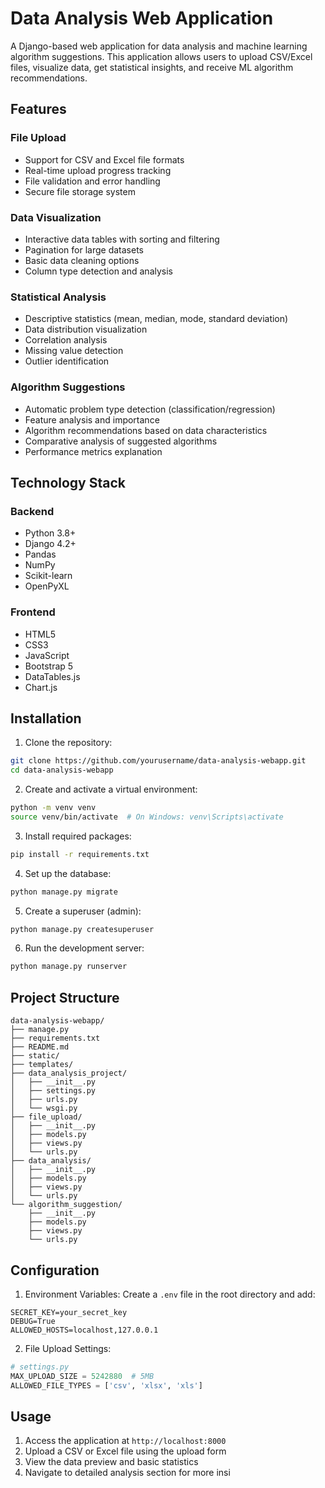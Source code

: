 # Data Analysis Web Application

A Django-based web application for data analysis and machine learning algorithm suggestions. This application allows users to upload CSV/Excel files, visualize data, get statistical insights, and receive ML algorithm recommendations.

## Features

### File Upload
- Support for CSV and Excel file formats
- Real-time upload progress tracking
- File validation and error handling
- Secure file storage system

### Data Visualization
- Interactive data tables with sorting and filtering
- Pagination for large datasets
- Basic data cleaning options
- Column type detection and analysis

### Statistical Analysis
- Descriptive statistics (mean, median, mode, standard deviation)
- Data distribution visualization
- Correlation analysis
- Missing value detection
- Outlier identification

### Algorithm Suggestions
- Automatic problem type detection (classification/regression)
- Feature analysis and importance
- Algorithm recommendations based on data characteristics
- Comparative analysis of suggested algorithms
- Performance metrics explanation

## Technology Stack

### Backend
- Python 3.8+
- Django 4.2+
- Pandas
- NumPy
- Scikit-learn
- OpenPyXL

### Frontend
- HTML5
- CSS3
- JavaScript
- Bootstrap 5
- DataTables.js
- Chart.js

## Installation

1. Clone the repository:
```bash
git clone https://github.com/yourusername/data-analysis-webapp.git
cd data-analysis-webapp
```

2. Create and activate a virtual environment:
```bash
python -m venv venv
source venv/bin/activate  # On Windows: venv\Scripts\activate
```

3. Install required packages:
```bash
pip install -r requirements.txt
```

4. Set up the database:
```bash
python manage.py migrate
```

5. Create a superuser (admin):
```bash
python manage.py createsuperuser
```

6. Run the development server:
```bash
python manage.py runserver
```

## Project Structure
```
data-analysis-webapp/
├── manage.py
├── requirements.txt
├── README.md
├── static/
├── templates/
├── data_analysis_project/
│   ├── __init__.py
│   ├── settings.py
│   ├── urls.py
│   └── wsgi.py
├── file_upload/
│   ├── __init__.py
│   ├── models.py
│   ├── views.py
│   └── urls.py
├── data_analysis/
│   ├── __init__.py
│   ├── models.py
│   ├── views.py
│   └── urls.py
└── algorithm_suggestion/
    ├── __init__.py
    ├── models.py
    ├── views.py
    └── urls.py
```

## Configuration

1. Environment Variables:
Create a `.env` file in the root directory and add:
```
SECRET_KEY=your_secret_key
DEBUG=True
ALLOWED_HOSTS=localhost,127.0.0.1
```

2. File Upload Settings:
```python
# settings.py
MAX_UPLOAD_SIZE = 5242880  # 5MB
ALLOWED_FILE_TYPES = ['csv', 'xlsx', 'xls']
```

## Usage

1. Access the application at `http://localhost:8000`
2. Upload a CSV or Excel file using the upload form
3. View the data preview and basic statistics
4. Navigate to detailed analysis section for more insi